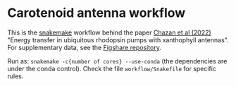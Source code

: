Carotenoid antenna workflow
===========================

This is the [snakemake](https://snakemake.readthedocs.io/) workflow behind the paper [Chazan et al (2022)](https://www.biorxiv.org/content/10.1101/2022.08.24.505090v1) "Energy transfer in ubiquitous rhodopsin pumps with xanthophyll antennas". For supplementary data, see the [Figshare repository](https://doi.org/10.6084/m9.figshare.20502384).

Run as: `snakemake -c{number of cores} --use-conda` (the dependencies are under the conda control). Check the file `workflow/Snakefile` for specific rules.
